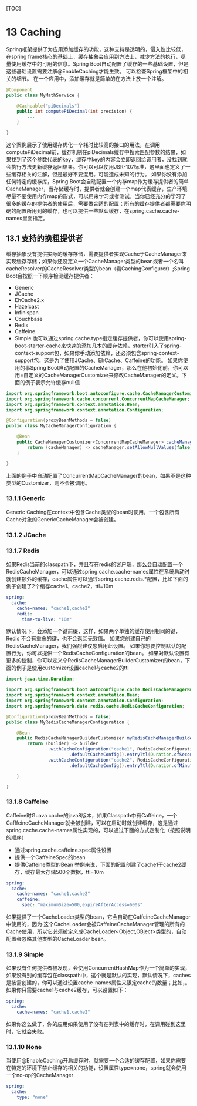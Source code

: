 [TOC]
# 13 Caching
Spring框架提供了为应用添加缓存的功能，这种支持是透明的，侵入性比较低，在spring frame核心的基础上，缓存抽象会应用到方法上，减少方法的执行，尽量使用缓存中的可用的信息。Spring Boot自动配置了缓存的一些基础设置，但是这些基础设置需要注解@EnableCaching才能生效。
可以检查Spring框架中的相关的细节。
在一个应用中，添加缓存就是简单的在方法上放一个注解。
```java
@Component
public class MyMathService {

    @Cacheable("piDecimals")
    public int computePiDecimal(int precision) {
        ...
    }

}
```
这个案例展示了使用缓存优化一个耗时比较高的接口的用法，在调用computePiDecimal前，缓存机制在piDecimals缓存中搜索匹配参数的结果，如果找到了这个参数代表的key，缓存中key的内容会立即返回给调用者，没找到就会执行方法更新缓存返回结果。你可以可以使用JSR-107标准，这里面也定义了一些缓存相关的注解，但是最好不要混用。可能造成未知的行为。
如果你没有添加任何特定的缓存库，Spring Boot会自动配置一个内存map作为缓存提供者的简单CacheManager，当存储缓存时，提供者就会创建一个map代表缓存，生产环境尽量不要使用内存map的形式，可以用来学习或者测试，当你已经充分的学习了很多的缓存的提供者的使用后，需要做合适的配置；所有的缓存提供者都需要你明确的配置所用到的缓存，也可以提供一些默认缓存，在spring.cache.cache-names里面指定。
## 13.1 支持的换粗提供者
缓存抽象没有提供实际的缓存存储，需要提供者实现Cache于CacheManager来实现缓存存储；如果你还没定义一个CacheManager类型的bean或者一个名叫cacheResolver的CacheResolver类型的bean（看CachingConfigurer）;Spring Boot会按照一下顺序检测缓存提供者：
- Generic
- JCache
- EhCache2.x
- Hazelcast
- Infinispan
- Couchbase
- Redis
- Caffeine
- Simple
也可以通过spring.cache.type指定缓存提供者，你可以使用spring-boot-starter-cache来快速的添加几本的缓存依赖，starter引入了spring-context-support包，如果你手动添加依赖，还必须包含spring-context-support包，这是为了使用JCache、EhCache、Caffeine的功能。
如果你使用的事Spring Boot自动配置的CacheManager，那么在他初始化前，你可以用=自定义的CacheManagerCustomizer来修改CacheManager的定义。下面的例子表示允许缓存null值
```java
import org.springframework.boot.autoconfigure.cache.CacheManagerCustomizer;
import org.springframework.cache.concurrent.ConcurrentMapCacheManager;
import org.springframework.context.annotation.Bean;
import org.springframework.context.annotation.Configuration;

@Configuration(proxyBeanMethods = false)
public class MyCacheManagerConfiguration {

    @Bean
    public CacheManagerCustomizer<ConcurrentMapCacheManager> cacheManagerCustomizer() {
        return (cacheManager) -> cacheManager.setAllowNullValues(false);
    }

}
```
上面的例子中自动配置了ConcurrentMapCacheManager的bean，如果不是这种类型的Customizer，则不会被调用。
### 13.1.1 Generic
Generic Caching在context中包含Cache类型的bean时使用，一个包含所有Cache对象的GenericCacheManager会被创建。
### 13.1.2 JCache
### 13.1.7 Redis
如果Redis当前的classpath下，并且存在redis的客户端，那么会自动配置一个RedisCacheManager，可以通过spring.cache.cache-names属性在系统启动时就创建额外的缓存，cache属性可以通过spring.cache.redis.*配置，比如下面的例子创建了2个缓存cache1、cache2，ttl=10m
```yaml
spring:
  cache:
    cache-names: "cache1,cache2"
    redis:
      time-to-live: "10m"
```
默认情况下，会添加一个键前缀，这样，如果两个单独的缓存使用相同的键，Redis 不会有重叠的键，也不会返回无效值。 如果您创建自己的 RedisCacheManager，我们强烈建议您启用此设置。
如果你想要控制默认的配置行为，你可以提供一个RedisCacheConfiguration的bean。
如果对默认设置有更多的控制，你可以定义个RedisCacheManagerBuilderCustomizer的bean，下面的例子是使用customizer设置cache1与cache2的ttl
```java
import java.time.Duration;

import org.springframework.boot.autoconfigure.cache.RedisCacheManagerBuilderCustomizer;
import org.springframework.context.annotation.Bean;
import org.springframework.context.annotation.Configuration;
import org.springframework.data.redis.cache.RedisCacheConfiguration;

@Configuration(proxyBeanMethods = false)
public class MyRedisCacheManagerConfiguration {

    @Bean
    public RedisCacheManagerBuilderCustomizer myRedisCacheManagerBuilderCustomizer() {
        return (builder) -> builder
                .withCacheConfiguration("cache1", RedisCacheConfiguration
                        .defaultCacheConfig().entryTtl(Duration.ofSeconds(10)))
                .withCacheConfiguration("cache2", RedisCacheConfiguration
                        .defaultCacheConfig().entryTtl(Duration.ofMinutes(1)));

    }

}

```
### 13.1.8 Caffeine
Caffeine时Guava cache的java8版本，如果Classpath中有Caffeine，一个CafffeineCacheManager就会被创建，可以在启动时就创建缓存，这是通过spring.cache.cache-names属性实现的，可以通过下面的方式定制化（按照说明的顺序）
- 通过spring.cache.caffeine.spec属性设置
- 提供一个CaffeineSpec的bean
- 提供Caffeine类型的Bean
举例来说，下面的配置创建了cache1于cache2缓存，缓存最大存储500个数据，ttl=10m
```yaml
spring:
  cache:
    cache-names: "cache1,cache2"
    caffeine:
      spec: "maximumSize=500,expireAfterAccess=600s"
```
如果提供了一个CacheLoader类型的bean，它会自动在CaffeineCacheManager中使用的，因为·这个CacheLoader会被CaffeineCacheManager管理的所有的Cache使用，所以它必须被定义成CacheLoader\<Object,OBject>类型的，自动配置会忽略其他类型的CacheLoader bean。
### 13.1.9 Simple
如果没有任何提供者被发现，会使用ConcurrentHashMap作为一个简单的实现，如果没有别的缓存包在classpath中，这个就是默认的实现，默认情况下，caches是按需创建的，你可以通过设置cache-names属性来限定cache的数量；比如，。如果你只需要cache1与cache2缓存，可以设置如下：
```yaml
spring:
  cache:
    cache-names: "cache1,cache2"
```
如果你这么做了，你的应用如果使用了没有在列表中的缓存时，在调用碰到这里时，它就会失败。
### 13.1.10 None
当使用@EnableCaching开启缓存时，就需要一个合适的缓存配置，如果你需要在特定的环境下禁止缓存的相关的功能，设置属性type=none，spring就会使用一个no-op的CacheManager
```yaml
spring:
  cache:
    type: "none"
```


